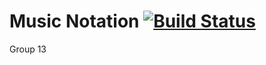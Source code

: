 # Music Notation [![Build Status](https://travis-ci.org/hpi-swa-teaching/MusicNotation.svg?branch=master)](https://travis-ci.org/hpi-swa-teaching/MusicNotation)

Group 13
